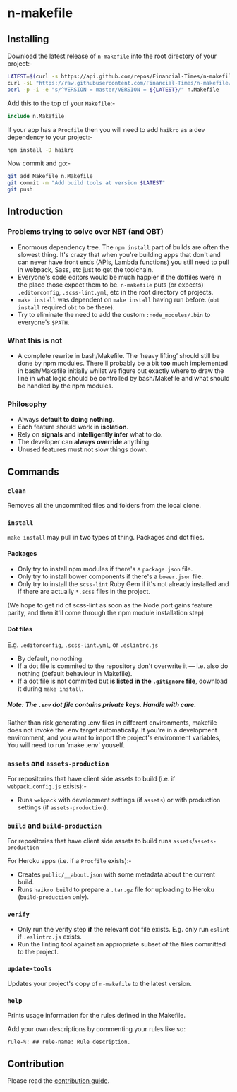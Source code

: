 # n-makefile

## Installing

Download the latest release of `n-makefile` into the root directory of your project:-
```sh
LATEST=$(curl -s https://api.github.com/repos/Financial-Times/n-makefile/tags | grep name | head -n 1 | sed 's/[," ]//g' | cut -d ':' -f 2)
curl -sL "https://raw.githubusercontent.com/Financial-Times/n-makefile/${LATEST}/Makefile" > n.Makefile
perl -p -i -e "s/^VERSION = master/VERSION = ${LATEST}/" n.Makefile
```

Add this to the top of your `Makefile`:-
```Makefile
include n.Makefile
```

If your app has a `Procfile` then you will need to add `haikro` as a dev dependency to your project:-

```sh
npm install -D haikro
```

Now commit and go:-
```sh
git add Makefile n.Makefile
git commit -m "Add build tools at version $LATEST"
git push
```


## Introduction

### Problems trying to solve over NBT (and OBT)

- Enormous dependency tree.  The `npm install` part of builds are often the slowest thing.  It's crazy that when you're building apps that don't and can never have front ends (APIs, Lambda functions) you still need to pull in webpack, Sass, etc just to get the toolchain.
- Everyone's code editors would be much happier if the dotfiles were in the place those expect them to be.  `n-makefile` puts (or expects) `.editorconfig`, `.scss-lint.yml`, etc in the root directory of projects.
- `make install` was dependent on `make install` having run before.  (`obt install` required `obt` to be there).
- Try to eliminate the need to add the custom `:node_modules/.bin` to everyone's `$PATH`.

### What this is not

- A complete rewrite in bash/Makefile.  The ‘heavy lifting’ should still be done by npm modules.  There'll probably be a bit **too** much implemented in bash/Makefile initially whilst we figure out exactly where to draw the line in what logic should be controlled by bash/Makefile and what should be handled by the npm modules.

### Philosophy

- Always **default to doing nothing**.
- Each feature should work in **isolation**.
- Rely on **signals** and **intelligently infer** what to do.
- The developer can **always override** anything.
- Unused features must not slow things down.

## Commands

### `clean`

Removes all the uncommited files and folders from the local clone.

### `install`

`make install` may pull in two types of thing.  Packages and dot files.

#### Packages

- Only try to install npm modules if there's a `package.json` file.
- Only try to install bower components if there's a `bower.json` file.
- Only try to install the `scss-lint` Ruby Gem if it's not already installed and if there are actually `*.scss` files in the project.

(We hope to get rid of scss-lint as soon as the Node port gains feature parity, and then it'll come through the npm module installation step)

#### Dot files
E.g. `.editorconfig`, `.scss-lint.yml`, or `.eslintrc.js`

- By default, no nothing.
- If a dot file is commited to the repository don't overwrite it — i.e. also do nothing (default behaviour in Makefile).
- If a dot file is not commited but **is listed in the `.gitignore` file**, download it during `make install`.

##### Note: The `.env` dot file contains private keys. Handle with care.
Rather than risk generating .env files in different environments, makefile does not invoke the .env target automatically. If you're in a development environment, and you want to import the project's environment variables, You will need to run 'make .env' youself.

### `assets` and `assets-production`

For repositories that have client side assets to build (i.e. if `webpack.config.js` exists):-

- Runs `webpack` with development settings (if `assets`) or with production settings (if `assets-production`).

### `build` and `build-production`

For repositories that have client side assets to build runs `assets`/`assets-production`

For Heroku apps (i.e. if a `Procfile` exists):-

- Creates `public/__about.json` with some metadata about the current build.
- Runs `haikro build` to prepare a `.tar.gz` file for uploading to Heroku (`build-production` only).

### `verify`

- Only run the verify step **if** the relevant dot file exists.  E.g. only run `eslint` if `.eslintrc.js` exists.
- Run the linting tool against an appropriate subset of the files committed to the project.

### `update-tools`

Updates your project's copy of `n-makefile` to the latest version.

### `help`

Prints usage information for the rules defined in the Makefile.

Add your own descriptions by commenting your rules like so:

```make
rule-%: ## rule-name: Rule description.
```

## Contribution

Please read the [contribution guide](./CONTRIBUTION.md).
